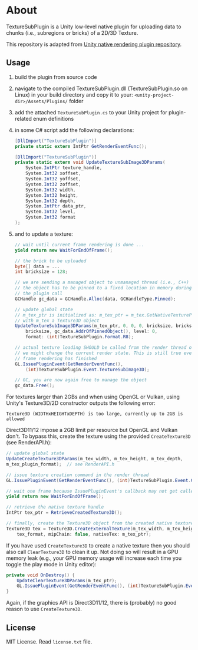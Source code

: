 # About
TextureSubPlugin is a Unity low-level native plugin for uploading data to chunks
(i.e., subregions or bricks) of a 2D/3D Texture.

This repository is adapted from [Unity native rendering plugin repository](https://github.com/Unity-Technologies/NativeRenderingPlugin/tree/master).

## Usage

1. build the plugin from source code
1. navigate to the compiled TextureSubPlugin.dll (TextureSubPlugin.so on Linux)
   in your build directory and copy it to your:
   `<unity-project-dir>/Assets/Plugins/` folder
1. add the attached `TextureSubPlugin.cs` to your Unity project for
   plugin-related enum definitions
1. in some C# script add the following declarations:

    ```csharp
    [DllImport("TextureSubPlugin")]
    private static extern IntPtr GetRenderEventFunc();

    [DllImport("TextureSubPlugin")]
    private static extern void UpdateTextureSubImage3DParams(
        System.IntPtr texture_handle,
        System.Int32 xoffset,
        System.Int32 yoffset,
        System.Int32 zoffset,
        System.Int32 width,
        System.Int32 height,
        System.Int32 depth,
        System.IntPtr data_ptr,
        System.Int32 level,
        System.Int32 format
    );
    ```

1. and to update a texture:

    ```csharp
    // wait until current frame rendering is done ...
    yield return new WaitForEndOfFrame();
    
    // the brick to be uploaded
    byte[] data = ...
    int bricksize = 128;
    
    // we are sending a managed object to unmanaged thread (i.e., C++)
    // the object has to be pinned to a fixed location in memory during
    // the plugin call
    GCHandle gc_data = GCHandle.Alloc(data, GCHandleType.Pinned);
    
    // update global state
    // m_tex_ptr is initialized as: m_tex_ptr = m_tex.GetNativeTexturePtr();
    // with m_tex a Texture3D object
    UpdateTextureSubImage3DParams(m_tex_ptr, 0, 0, 0, bricksize, bricksize,
        bricksize, gc_data.AddrOfPinnedObject(), level: 0,
        format: (int)TextureSubPlugin.Format.R8);
    
    // actual texture loading SHOULD be called from the render thread otherwise
    // we might change the current render state. This is still true even after
    // frame rendering has finished
    GL.IssuePluginEvent(GetRenderEventFunc(),
        (int)TextureSubPlugin.Event.TextureSubImage3D);
    
    // GC, you are now again free to manage the object
    gc_data.Free();
    ```

For textures larger than 2GBs and when using OpenGL or Vulkan, using Unity's
Texture3D/2D constructor outputs the following error:

```Texture3D (WIDTHxHEIGHTxDEPTH) is too large, currently up to 2GB is allowed```

Direct3D11/12 impose a 2GB limit per resource but OpenGL and Vulkan don't.
To bypass this, create the texture using the provided ```CreateTexture3D```
(see RenderAPI.h):

```csharp
// update global state
UpdateCreateTexture3DParams(m_tex_width, m_tex_height, m_tex_depth,
m_tex_plugin_format);  // see RenderAPI.h

// issue texture creation command in the render thread
GL.IssuePluginEvent(GetRenderEventFunc(), (int)TextureSubPlugin.Event.CreateTexture3D);

// wait one frame because IssuePluginEvent's callback may not get called immediately
yield return new WaitForEndOfFrame();

// retrieve the native texture handle
IntPtr tex_ptr = RetrieveCreatedTexture3D();

// finally, create the Texture3D object from the created native texture
Texture3D tex = Texture3D.CreateExternalTexture(m_tex_width, m_tex_height, m_tex_depth,
    tex_format, mipChain: false, nativeTex: m_tex_ptr);
```

If you have used ```CreateTexture3D``` to create a native texture then you
should also call ```ClearTexture3D``` to clean it up. Not doing so will result
in a GPU memory leak (e.g., your GPU memory usage will increase each time
you toggle the play mode in Unity editor):

```csharp
private void OnDestroy() {
    UpdateClearTexture3DParams(m_tex_ptr);
    GL.IssuePluginEvent(GetRenderEventFunc(), (int)TextureSubPlugin.Event.ClearTexture3D);
}
```

Again, if the graphics API is Direct3D11/12, there is (probably) no good reason
to use ```CreateTexture3D```.

## License

MIT License. Read `license.txt` file.
